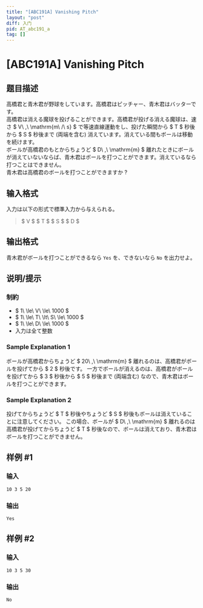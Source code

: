 ```yaml
---
title: "[ABC191A] Vanishing Pitch"
layout: "post"
diff: 入门
pid: AT_abc191_a
tag: []
---
```


# [ABC191A] Vanishing Pitch

## 题目描述

[problemUrl]: https://atcoder.jp/contests/abc191/tasks/abc191_a

高橋君と青木君が野球をしています。高橋君はピッチャー、青木君はバッターです。  
 高橋君は消える魔球を投げることができます。高橋君が投げる消える魔球は、速さ $ V\ \,\ \mathrm{m\ /\ s} $ で等速直線運動をし、投げた瞬間から $ T $ 秒後から $ S $ 秒後まで (両端を含む) 消えています。消えている間もボールは移動を続けます。  
 ボールが高橋君のもとからちょうど $ D\ \,\ \mathrm{m} $ 離れたときにボールが消えていないならば、青木君はボールを打つことができます。消えているなら打つことはできません。  
 青木君は高橋君のボールを打つことができますか ?

## 输入格式

入力は以下の形式で標準入力から与えられる。

> $ V $ $ T $ $ S $ $ D $

## 输出格式

青木君がボールを打つことができるなら `Yes` を、できないなら `No` を出力せよ。

## 说明/提示

### 制約

- $ 1\ \le\ V\ \le\ 1000 $
- $ 1\ \le\ T\ \lt\ S\ \le\ 1000 $
- $ 1\ \le\ D\ \le\ 1000 $
- 入力は全て整数

### Sample Explanation 1

ボールが高橋君からちょうど $ 20\ \,\ \mathrm{m} $ 離れるのは、高橋君がボールを投げてから $ 2 $ 秒後です。 一方でボールが消えるのは、高橋君がボールを投げてから $ 3 $ 秒後から $ 5 $ 秒後まで (両端含む) なので、青木君はボールを打つことができます。

### Sample Explanation 2

投げてからちょうど $ T $ 秒後やちょうど $ S $ 秒後もボールは消えていることに注意してください。 この場合、ボールが $ D\ \,\ \mathrm{m} $ 離れるのは高橋君が投げてからちょうど $ T $ 秒後なので、ボールは消えており、青木君はボールを打つことができません。

## 样例 #1

### 输入

```
10 3 5 20
```

### 输出

```
Yes
```

## 样例 #2

### 输入

```
10 3 5 30
```

### 输出

```
No
```

